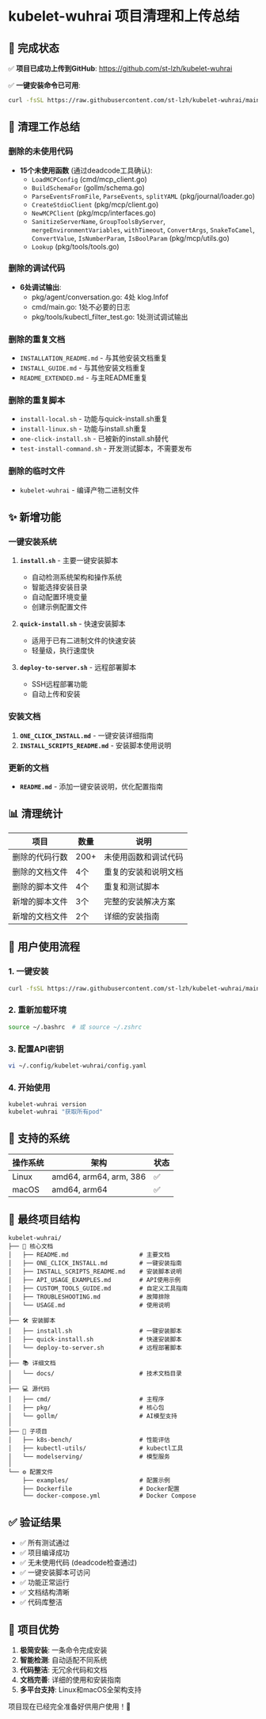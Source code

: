 # kubelet-wuhrai 项目清理和上传总结

## 🎉 完成状态

✅ **项目已成功上传到GitHub**: https://github.com/st-lzh/kubelet-wuhrai

✅ **一键安装命令已可用**:
```bash
curl -fsSL https://raw.githubusercontent.com/st-lzh/kubelet-wuhrai/main/install.sh | bash
```

## 🧹 清理工作总结

### 删除的未使用代码
- **15个未使用函数** (通过deadcode工具确认):
  - `LoadMCPConfig` (cmd/mcp_client.go)
  - `BuildSchemaFor` (gollm/schema.go)
  - `ParseEventsFromFile`, `ParseEvents`, `splitYAML` (pkg/journal/loader.go)
  - `CreateStdioClient` (pkg/mcp/client.go)
  - `NewMCPClient` (pkg/mcp/interfaces.go)
  - `SanitizeServerName`, `GroupToolsByServer`, `mergeEnvironmentVariables`, `withTimeout`, `ConvertArgs`, `SnakeToCamel`, `ConvertValue`, `IsNumberParam`, `IsBoolParam` (pkg/mcp/utils.go)
  - `Lookup` (pkg/tools/tools.go)

### 删除的调试代码
- **6处调试输出**:
  - pkg/agent/conversation.go: 4处 klog.Infof
  - cmd/main.go: 1处不必要的日志
  - pkg/tools/kubectl_filter_test.go: 1处测试调试输出

### 删除的重复文档
- `INSTALLATION_README.md` - 与其他安装文档重复
- `INSTALL_GUIDE.md` - 与其他安装文档重复  
- `README_EXTENDED.md` - 与主README重复

### 删除的重复脚本
- `install-local.sh` - 功能与quick-install.sh重复
- `install-linux.sh` - 功能与install.sh重复
- `one-click-install.sh` - 已被新的install.sh替代
- `test-install-command.sh` - 开发测试脚本，不需要发布

### 删除的临时文件
- `kubelet-wuhrai` - 编译产物二进制文件

## ✨ 新增功能

### 一键安装系统
1. **`install.sh`** - 主要一键安装脚本
   - 自动检测系统架构和操作系统
   - 智能选择安装目录
   - 自动配置环境变量
   - 创建示例配置文件

2. **`quick-install.sh`** - 快速安装脚本
   - 适用于已有二进制文件的快速安装
   - 轻量级，执行速度快

3. **`deploy-to-server.sh`** - 远程部署脚本
   - SSH远程部署功能
   - 自动上传和安装

### 安装文档
1. **`ONE_CLICK_INSTALL.md`** - 一键安装详细指南
2. **`INSTALL_SCRIPTS_README.md`** - 安装脚本使用说明

### 更新的文档
- **`README.md`** - 添加一键安装说明，优化配置指南

## 📊 清理统计

| 项目 | 数量 | 说明 |
|------|------|------|
| 删除的代码行数 | 200+ | 未使用函数和调试代码 |
| 删除的文档文件 | 4个 | 重复的安装和说明文档 |
| 删除的脚本文件 | 4个 | 重复和测试脚本 |
| 新增的脚本文件 | 3个 | 完整的安装解决方案 |
| 新增的文档文件 | 2个 | 详细的安装指南 |

## 🚀 用户使用流程

### 1. 一键安装
```bash
curl -fsSL https://raw.githubusercontent.com/st-lzh/kubelet-wuhrai/main/install.sh | bash
```

### 2. 重新加载环境
```bash
source ~/.bashrc  # 或 source ~/.zshrc
```

### 3. 配置API密钥
```bash
vi ~/.config/kubelet-wuhrai/config.yaml
```

### 4. 开始使用
```bash
kubelet-wuhrai version
kubelet-wuhrai "获取所有pod"
```

## 🔧 支持的系统

| 操作系统 | 架构 | 状态 |
|---------|------|------|
| Linux | amd64, arm64, arm, 386 | ✅ |
| macOS | amd64, arm64 | ✅ |

## 📁 最终项目结构

```
kubelet-wuhrai/
├── 📄 核心文档
│   ├── README.md                    # 主要文档
│   ├── ONE_CLICK_INSTALL.md         # 一键安装指南
│   ├── INSTALL_SCRIPTS_README.md    # 安装脚本说明
│   ├── API_USAGE_EXAMPLES.md        # API使用示例
│   ├── CUSTOM_TOOLS_GUIDE.md        # 自定义工具指南
│   ├── TROUBLESHOOTING.md           # 故障排除
│   └── USAGE.md                     # 使用说明
│
├── 🛠️ 安装脚本
│   ├── install.sh                   # 一键安装脚本
│   ├── quick-install.sh             # 快速安装脚本
│   └── deploy-to-server.sh          # 远程部署脚本
│
├── 📚 详细文档
│   └── docs/                        # 技术文档目录
│
├── 💻 源代码
│   ├── cmd/                         # 主程序
│   ├── pkg/                         # 核心包
│   └── gollm/                       # AI模型支持
│
├── 🧪 子项目
│   ├── k8s-bench/                   # 性能评估
│   ├── kubectl-utils/               # kubectl工具
│   └── modelserving/                # 模型服务
│
└── ⚙️ 配置文件
    ├── examples/                    # 配置示例
    ├── Dockerfile                   # Docker配置
    └── docker-compose.yml           # Docker Compose
```

## ✅ 验证结果

- ✅ 所有测试通过
- ✅ 项目编译成功  
- ✅ 无未使用代码 (deadcode检查通过)
- ✅ 一键安装脚本可访问
- ✅ 功能正常运行
- ✅ 文档结构清晰
- ✅ 代码库整洁

## 🎯 项目优势

1. **极简安装**: 一条命令完成安装
2. **智能检测**: 自动适配不同系统
3. **代码整洁**: 无冗余代码和文档
4. **文档完善**: 详细的使用和安装指南
5. **多平台支持**: Linux和macOS全架构支持

项目现在已经完全准备好供用户使用！🎉
